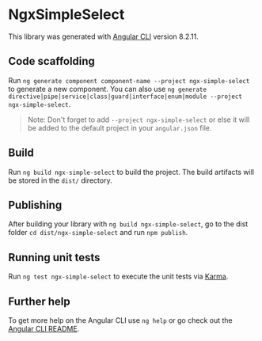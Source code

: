 # NgxSimpleSelect

This library was generated with [Angular CLI](https://github.com/angular/angular-cli) version 8.2.11.

## Code scaffolding

Run `ng generate component component-name --project ngx-simple-select` to generate a new component. You can also use `ng generate directive|pipe|service|class|guard|interface|enum|module --project ngx-simple-select`.
> Note: Don't forget to add `--project ngx-simple-select` or else it will be added to the default project in your `angular.json` file. 

## Build

Run `ng build ngx-simple-select` to build the project. The build artifacts will be stored in the `dist/` directory.

## Publishing

After building your library with `ng build ngx-simple-select`, go to the dist folder `cd dist/ngx-simple-select` and run `npm publish`.

## Running unit tests

Run `ng test ngx-simple-select` to execute the unit tests via [Karma](https://karma-runner.github.io).

## Further help

To get more help on the Angular CLI use `ng help` or go check out the [Angular CLI README](https://github.com/angular/angular-cli/blob/master/README.md).
